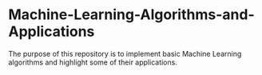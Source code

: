 # Machine-Learning-Algorithms-and-Applications

The purpose of this repository is to implement basic Machine Learning algorithms and highlight some of their applications.
